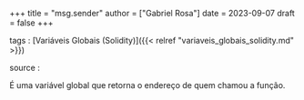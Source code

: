 +++
title = "msg.sender"
author = ["Gabriel Rosa"]
date = 2023-09-07
draft = false
+++

tags
: [Variáveis Globais (Solidity)]({{< relref "variaveis_globais_solidity.md" >}})

source
:

É uma variável global que retorna o endereço de quem chamou a função.
